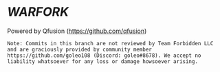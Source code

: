 # ___WARFORK___ 

Powered by Qfusion (https://github.com/qfusion)

`Note: Commits in this branch are not reviewed by Team Forbidden LLC and are graciously provided by community member https://github.com/goleo108 (Discord: goleo#8678). We accept no liability whatsoever for any loss or damage howsoever arising.`
